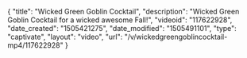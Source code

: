 {
    "title": "Wicked Green Goblin Cocktail",
    "description": "Wicked Green Goblin Cocktail for a wicked awesome Fall!",
    "videoid": "117622928",
    "date_created": "1505421275",
    "date_modified": "1505491101",
    "type": "captivate",
    "layout": "video",
    "url": "\/v\/wickedgreengoblincocktail-mp4\/117622928"
}